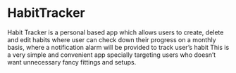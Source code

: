 # HabitTracker
Habit Tracker is a personal based app which allows users to  create, delete and edit habits where user can check down their  progress on a monthly basis, where a notification alarm will be  provided to track user’s habit This is a very simple and convenient  app specially targeting users who doesn’t want unnecessary fancy  fittings and setups.
